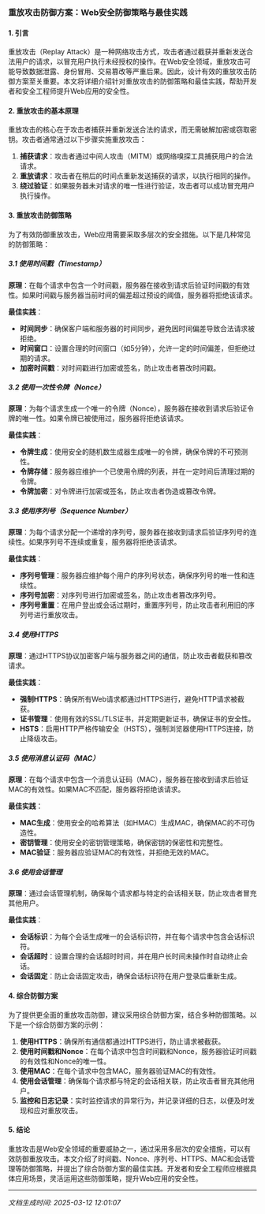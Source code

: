 ### 重放攻击防御方案：Web安全防御策略与最佳实践

#### 1. 引言

重放攻击（Replay Attack）是一种网络攻击方式，攻击者通过截获并重新发送合法用户的请求，以冒充用户执行未经授权的操作。在Web安全领域，重放攻击可能导致数据泄露、身份冒用、交易篡改等严重后果。因此，设计有效的重放攻击防御方案至关重要。本文将详细介绍针对重放攻击的防御策略和最佳实践，帮助开发者和安全工程师提升Web应用的安全性。

#### 2. 重放攻击的基本原理

重放攻击的核心在于攻击者捕获并重新发送合法的请求，而无需破解加密或窃取密钥。攻击者通常通过以下步骤实施重放攻击：

1. **捕获请求**：攻击者通过中间人攻击（MITM）或网络嗅探工具捕获用户的合法请求。
2. **重放请求**：攻击者在稍后的时间点重新发送捕获的请求，以执行相同的操作。
3. **绕过验证**：如果服务器未对请求的唯一性进行验证，攻击者可以成功冒充用户执行操作。

#### 3. 重放攻击防御策略

为了有效防御重放攻击，Web应用需要采取多层次的安全措施。以下是几种常见的防御策略：

##### 3.1 使用时间戳（Timestamp）

**原理**：在每个请求中包含一个时间戳，服务器在接收到请求后验证时间戳的有效性。如果时间戳与服务器当前时间的偏差超过预设的阈值，服务器将拒绝该请求。

**最佳实践**：
- **时间同步**：确保客户端和服务器的时间同步，避免因时间偏差导致合法请求被拒绝。
- **时间窗口**：设置合理的时间窗口（如5分钟），允许一定的时间偏差，但拒绝过期的请求。
- **加密时间戳**：对时间戳进行加密或签名，防止攻击者篡改时间戳。

##### 3.2 使用一次性令牌（Nonce）

**原理**：为每个请求生成一个唯一的令牌（Nonce），服务器在接收到请求后验证令牌的唯一性。如果令牌已被使用过，服务器将拒绝该请求。

**最佳实践**：
- **令牌生成**：使用安全的随机数生成器生成唯一的令牌，确保令牌的不可预测性。
- **令牌存储**：服务器应维护一个已使用令牌的列表，并在一定时间后清理过期的令牌。
- **令牌加密**：对令牌进行加密或签名，防止攻击者伪造或篡改令牌。

##### 3.3 使用序列号（Sequence Number）

**原理**：为每个请求分配一个递增的序列号，服务器在接收到请求后验证序列号的连续性。如果序列号不连续或重复，服务器将拒绝该请求。

**最佳实践**：
- **序列号管理**：服务器应维护每个用户的序列号状态，确保序列号的唯一性和连续性。
- **序列号加密**：对序列号进行加密或签名，防止攻击者篡改序列号。
- **序列号重置**：在用户登出或会话过期时，重置序列号，防止攻击者利用旧的序列号进行重放攻击。

##### 3.4 使用HTTPS

**原理**：通过HTTPS协议加密客户端与服务器之间的通信，防止攻击者截获和篡改请求。

**最佳实践**：
- **强制HTTPS**：确保所有Web请求都通过HTTPS进行，避免HTTP请求被截获。
- **证书管理**：使用有效的SSL/TLS证书，并定期更新证书，确保证书的安全性。
- **HSTS**：启用HTTP严格传输安全（HSTS），强制浏览器使用HTTPS连接，防止降级攻击。

##### 3.5 使用消息认证码（MAC）

**原理**：在每个请求中包含一个消息认证码（MAC），服务器在接收到请求后验证MAC的有效性。如果MAC不匹配，服务器将拒绝该请求。

**最佳实践**：
- **MAC生成**：使用安全的哈希算法（如HMAC）生成MAC，确保MAC的不可伪造性。
- **密钥管理**：使用安全的密钥管理策略，确保密钥的保密性和完整性。
- **MAC验证**：服务器应验证MAC的有效性，并拒绝无效的MAC。

##### 3.6 使用会话管理

**原理**：通过会话管理机制，确保每个请求都与特定的会话相关联，防止攻击者冒充其他用户。

**最佳实践**：
- **会话标识**：为每个会话生成唯一的会话标识符，并在每个请求中包含会话标识符。
- **会话超时**：设置合理的会话超时时间，并在用户长时间未操作时自动终止会话。
- **会话固定**：防止会话固定攻击，确保会话标识符在用户登录后重新生成。

#### 4. 综合防御方案

为了提供更全面的重放攻击防御，建议采用综合防御方案，结合多种防御策略。以下是一个综合防御方案的示例：

1. **使用HTTPS**：确保所有通信都通过HTTPS进行，防止请求被截获。
2. **使用时间戳和Nonce**：在每个请求中包含时间戳和Nonce，服务器验证时间戳的有效性和Nonce的唯一性。
3. **使用MAC**：在每个请求中包含MAC，服务器验证MAC的有效性。
4. **使用会话管理**：确保每个请求都与特定的会话相关联，防止攻击者冒充其他用户。
5. **监控和日志记录**：实时监控请求的异常行为，并记录详细的日志，以便及时发现和应对重放攻击。

#### 5. 结论

重放攻击是Web安全领域的重要威胁之一，通过采用多层次的安全措施，可以有效防御重放攻击。本文介绍了时间戳、Nonce、序列号、HTTPS、MAC和会话管理等防御策略，并提出了综合防御方案的最佳实践。开发者和安全工程师应根据具体应用场景，灵活运用这些防御策略，提升Web应用的安全性。

---

*文档生成时间: 2025-03-12 12:01:07*



















